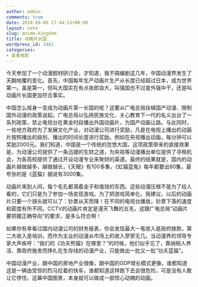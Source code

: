```yaml
---
author: admin
comments: true
date: 2010-09-06 17:44:53+00:00
layout: note
slug: anime-kingdom
title: 动画片长国
wordpress_id: 3461
categories:
- 爱看电影
---
```


今天参加了一个动漫题材研讨会，才知道，我不搞编剧这几年，中国动漫界发生了天翻地覆的变化。首先，中国每年生产动画片生产从长度已经超过日本，成为世界第一。虽是第一，但叫大国实在有点夜郎自大，叫强国也不过是外强中干，还是叫动画片长国更加符合事实。




中国怎么摇身一变成为动画片第一长国的呢？这要从广电总局扶植国产动漫、限制国外动漫的政策说起。广电总局以弘扬民族文化、关心教育下一代的名义出台了一系列政策，禁止电视台在黄金时段播出外国动画片，为国产动画让路。与此同时，一些地方政府为了发展文化产业，对动漫公司进行奖励，凡是在电视上播出的动画片按照播出的级别、播出的时间长度进行奖励。例如在央视播出动画，每分钟可以奖励2000元。我们知道，中国是一个传统的忽悠大国，这项政策带来的直接效果是，为动漫公司提供了一条迅捷的生财之道，为央视等动漫播出单位提供了寻租机会，为各高校提供了通过开设动漫专业来聚财的渠道。最终的结果就是，国内的动画片越做越多，越做越长，《天眼》有100多集，《虹猫蓝兔》每年都要出80集，最夸张的是《蓝猫》据说有3000集。




动画片来到人间，每个毛孔都滴着金子和值钱的东西。这些动漫压根不是为了给人看的，它们只是为了参加一场变现游戏。为了把游戏简单化，我建议，以后的动画片只要一个镜头就可以了：钞票从天而降！在不同的电视台播放，钞票下落的速度和密度有所不同。CCTV的动画片肯定是漫天飞舞的五毛，这跟广电总局“动画片要把握正确导向”的要求，是多么符合啊！




如果你有幸看过国内动漫公司的财务报表，你会发现最大一笔收入是政府拨款，第二大收入是培训，而作为主业的动漫从市场上的收入寥寥无几。当动漫界的领导专家大声疾呼：“我们的《功夫熊猫》在哪里？”的时候，他们似乎忘了，靠纳税人养活、靠政府施舍而挣扎在生存线的动漫产业，只能做出一批又一批“功夫蓝猫”。




中国动漫产业，跟中国的房地产业很像，跟中国的GDP增长模式更像，谁都知道这是一辆由受惊的烈马拉着的快车，谁都知道这样跑下去会很危险，可是没有人敢让它停住。这幕中国图景，本身就可以做成一部惊心动魄的动画。



